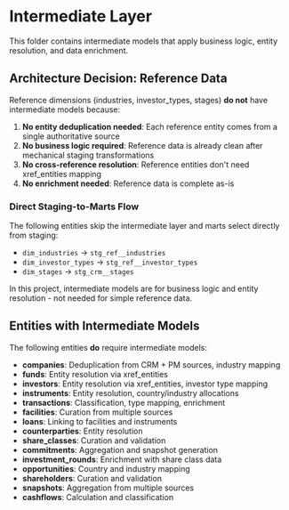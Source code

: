 # Intermediate Layer

This folder contains intermediate models that apply business logic, entity resolution, and data enrichment.

## Architecture Decision: Reference Data

Reference dimensions (industries, investor_types, stages) **do not** have intermediate models because:

1. **No entity deduplication needed**: Each reference entity comes from a single authoritative source
2. **No business logic required**: Reference data is already clean after mechanical staging transformations
3. **No cross-reference resolution**: Reference entities don't need xref_entities mapping
4. **No enrichment needed**: Reference data is complete as-is

### Direct Staging-to-Marts Flow

The following entities skip the intermediate layer and marts select directly from staging:

- `dim_industries` → `stg_ref__industries`
- `dim_investor_types` → `stg_ref__investor_types`
- `dim_stages` → `stg_crm__stages`

In this project, intermediate models are for business logic and entity resolution - not needed for simple reference data.

## Entities with Intermediate Models

The following entities **do** require intermediate models:

- **companies**: Deduplication from CRM + PM sources, industry mapping
- **funds**: Entity resolution via xref_entities
- **investors**: Entity resolution via xref_entities, investor type mapping
- **instruments**: Entity resolution, country/industry allocations
- **transactions**: Classification, type mapping, enrichment
- **facilities**: Curation from multiple sources
- **loans**: Linking to facilities and instruments
- **counterparties**: Entity resolution
- **share_classes**: Curation and validation
- **commitments**: Aggregation and snapshot generation
- **investment_rounds**: Enrichment with share class data
- **opportunities**: Country and industry mapping
- **shareholders**: Curation and validation
- **snapshots**: Aggregation from multiple sources
- **cashflows**: Calculation and classification

